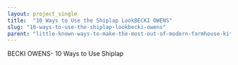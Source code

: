 ```yaml
---
layout: project_single
title:  "10 Ways to Use the Shiplap LookBECKI OWENS"
slug: "10-ways-to-use-the-shiplap-lookbecki-owens"
parent: "little-known-ways-to-make-the-most-out-of-modern-farmhouse-kitchen"
---
```

BECKI OWENS- 10 Ways to Use Shiplap